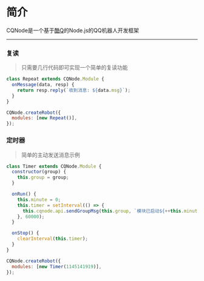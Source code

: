 # 简介
CQNode是一个基于[酷Q](https://cqp.cc/)的Node.js的QQ机器人开发框架

---

### 复读
> 只需要几行代码即可实现一个简单的复读功能 

```javascript
class Repeat extends CQNode.Module {
  onMessage(data, resp) {
    return resp.reply(`收到消息: ${data.msg}`);
  }
}

CQNode.createRobot({
  modules: [new Repeat()],
});
```

### 定时器
> 简单的主动发送消息示例

```javascript
class Timer extends CQNode.Module {
  constructor(group) {
    this.group = group;
  }

  onRun() {
    this.minute = 0;
    this.timer = setInterval(() => {
      this.cqnode.api.sendGroupMsg(this.group, `模块已启动${++this.minute}分钟`);
    }, 60000);
  }

  onStop() {
    clearInterval(this.timer);
  }
}

CQNode.createRobot({
  modules: [new Timer(1145141919)],
});
```
